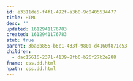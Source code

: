 ```yaml
---
id: e3311de5-f4f1-492f-a3b0-9c0405534477
title: HTML
desc: ''
updated: 1612941176783
created: 1612941176783
stub: true
parent: 3ba8b855-b6c1-433f-980a-d4160f871e53
children:
  - dac15616-2371-4139-8fb6-b26f27b2e288
fname: css.dd.html
hpath: css.dd.html
---
```



